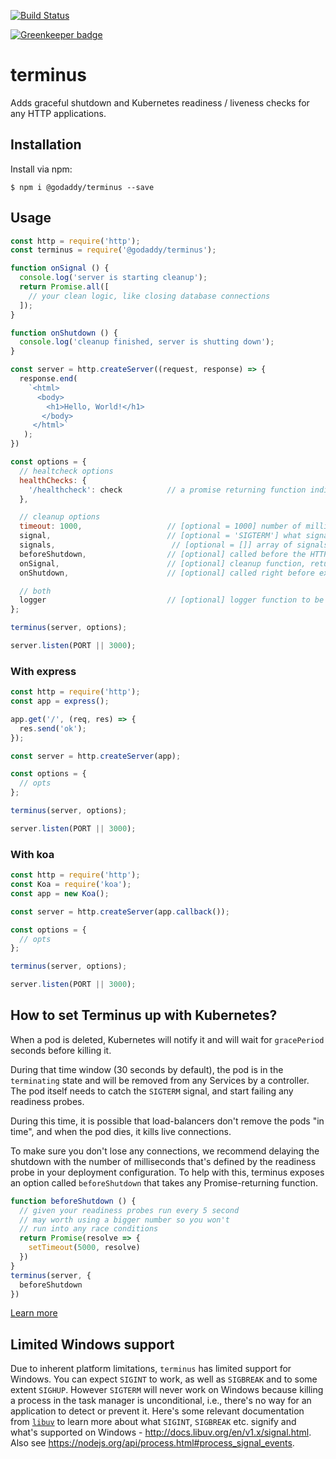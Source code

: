 [![Build Status](https://travis-ci.org/godaddy/terminus.svg?branch=master)](https://travis-ci.org/godaddy/terminus)

[![Greenkeeper badge](https://badges.greenkeeper.io/godaddy/terminus.svg)](https://greenkeeper.io/)

# terminus

Adds graceful shutdown and Kubernetes readiness / liveness checks for any HTTP applications.

## Installation

Install via npm:

```console
$ npm i @godaddy/terminus --save
```

## Usage

```javascript
const http = require('http');
const terminus = require('@godaddy/terminus');

function onSignal () {
  console.log('server is starting cleanup');
  return Promise.all([
    // your clean logic, like closing database connections
  ]);
}

function onShutdown () {
  console.log('cleanup finished, server is shutting down');
}

const server = http.createServer((request, response) => {
  response.end(
    `<html>
      <body>
        <h1>Hello, World!</h1>
       </body>
     </html>`
   );
})

const options = {
  // healtcheck options
  healthChecks: {
    '/healthcheck': check          // a promise returning function indicating service health
  },

  // cleanup options
  timeout: 1000,                   // [optional = 1000] number of milliseconds before forcefull exiting
  signal,                          // [optional = 'SIGTERM'] what signal to listen for relative to shutdown
  signals,                          // [optional = []] array of signals to listen for relative to shutdown
  beforeShutdown,                  // [optional] called before the HTTP server starts its shutdown
  onSignal,                        // [optional] cleanup function, returning a promise (used to be onSigterm)
  onShutdown,                      // [optional] called right before exiting

  // both
  logger                           // [optional] logger function to be called with errors
};

terminus(server, options);

server.listen(PORT || 3000);
```

### With express

```javascript
const http = require('http');
const app = express();

app.get('/', (req, res) => {
  res.send('ok');
});

const server = http.createServer(app);

const options = {
  // opts
};

terminus(server, options);

server.listen(PORT || 3000);
```

### With koa

```javascript
const http = require('http');
const Koa = require('koa');
const app = new Koa();

const server = http.createServer(app.callback());

const options = {
  // opts
};

terminus(server, options);

server.listen(PORT || 3000);
```

## How to set Terminus up with Kubernetes?

When a pod is deleted, Kubernetes will notify it and will wait for `gracePeriod` seconds before killing it.

During that time window (30 seconds by default), the pod is in the `terminating` state and will be removed from any Services by a controller. The pod itself needs to catch the `SIGTERM` signal, and start failing any readiness probes.

During this time, it is possible that load-balancers don't remove the pods "in time", and when the pod dies, it kills live connections.

To make sure you don't lose any connections, we recommend delaying the shutdown with the number of milliseconds that's defined by the readiness probe in your deployment configuration. To help with this, terminus exposes an option called `beforeShutdown` that takes any Promise-returning function.

```javascript
function beforeShutdown () {
  // given your readiness probes run every 5 second
  // may worth using a bigger number so you won't
  // run into any race conditions
  return Promise(resolve => {
    setTimeout(5000, resolve)
  })
}
terminus(server, {
  beforeShutdown
})
```

[Learn more](https://github.com/kubernetes/contrib/issues/1140#issuecomment-231641402)

## Limited Windows support

Due to inherent platform limitations, `terminus` has limited support for Windows.
You can expect `SIGINT` to work, as well as `SIGBREAK` and to some extent `SIGHUP`.
However `SIGTERM` will never work on Windows because killing a process in the task manager is unconditional, i.e., there's no way for an application to detect or prevent it.
Here's some relevant documentation from [`libuv`](https://github.com/libuv/libuv) to learn more about what `SIGINT`, `SIGBREAK` etc. signify and what's supported on Windows - http://docs.libuv.org/en/v1.x/signal.html.
Also see https://nodejs.org/api/process.html#process_signal_events.
